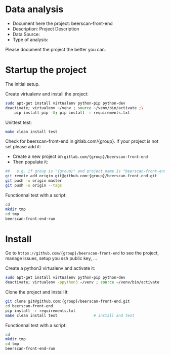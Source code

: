 # Data analysis
- Document here the project: beerscan-front-end
- Description: Project Description
- Data Source:
- Type of analysis:

Please document the project the better you can.

# Startup the project

The initial setup.

Create virtualenv and install the project:
```bash
sudo apt-get install virtualenv python-pip python-dev
deactivate; virtualenv ~/venv ; source ~/venv/bin/activate ;\
    pip install pip -U; pip install -r requirements.txt
```

Unittest test:
```bash
make clean install test
```

Check for beerscan-front-end in gitlab.com/{group}.
If your project is not set please add it:

- Create a new project on `gitlab.com/{group}/beerscan-front-end`
- Then populate it:

```bash
##   e.g. if group is "{group}" and project_name is "beerscan-front-end"
git remote add origin git@github.com:{group}/beerscan-front-end.git
git push -u origin master
git push -u origin --tags
```

Functionnal test with a script:

```bash
cd
mkdir tmp
cd tmp
beerscan-front-end-run
```

# Install

Go to `https://github.com/{group}/beerscan-front-end` to see the project, manage issues,
setup you ssh public key, ...

Create a python3 virtualenv and activate it:

```bash
sudo apt-get install virtualenv python-pip python-dev
deactivate; virtualenv -ppython3 ~/venv ; source ~/venv/bin/activate
```

Clone the project and install it:

```bash
git clone git@github.com:{group}/beerscan-front-end.git
cd beerscan-front-end
pip install -r requirements.txt
make clean install test                # install and test
```
Functionnal test with a script:

```bash
cd
mkdir tmp
cd tmp
beerscan-front-end-run
```
